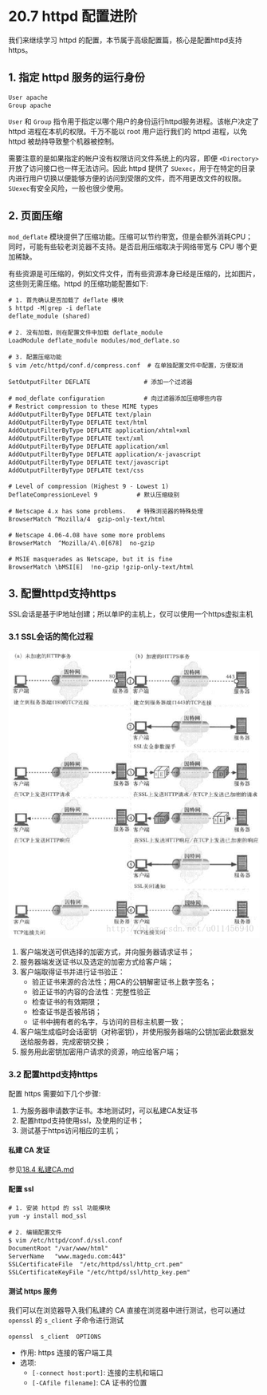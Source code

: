 # 20.7 httpd 配置进阶
我们来继续学习 httpd 的配置，本节属于高级配置篇，核心是配置httpd支持https。

## 1. 指定 httpd 服务的运行身份
```
User apache
Group apache
```
`User` 和 `Group` 指令用于指定以哪个用户的身份运行httpd服务进程。该帐户决定了 httpd 进程在本机的权限。千万不能以 root 用户运行我们的 httpd 进程，以免 httpd 被劫持导致整个机器被控制。

需要注意的是如果指定的帐户没有权限访问文件系统上的内容，即便 `<Directory>` 开放了访问接口也一样无法访问。因此 httpd 提供了 `SUexec`，用于在特定的目录内进行用户切换以便能够方便的访问到受限的文件，而不用更改文件的权限。`SUexec`有安全风险，一般也很少使用。

## 2. 页面压缩
`mod_deflate` 模块提供了压缩功能。压缩可以节约带宽，但是会额外消耗CPU；同时，可能有些较老浏览器不支持。是否启用压缩取决于网络带宽与 CPU 哪个更加稀缺。

有些资源是可压缩的，例如文件文件，而有些资源本身已经是压缩的，比如图片，这些则无需压缩。httpd 的压缩功能配置如下:

```
# 1. 首先确认是否加载了 deflate 模块
$ httpd -M|grep -i deflate  
deflate_module (shared)

# 2. 没有加载，则在配置文件中加载 deflate_module
LoadModule deflate_module modules/mod_deflate.so

# 3. 配置压缩功能
$ vim /etc/httpd/conf.d/compress.conf  # 在单独配置文件中配置，方便取消

SetOutputFilter DEFLATE               # 添加一个过滤器   

# mod_deflate configuration           # 向过滤器添加压缩哪些内容
# Restrict compression to these MIME types
AddOutputFilterByType DEFLATE text/plain
AddOutputFilterByType DEFLATE text/html
AddOutputFilterByType DEFLATE application/xhtml+xml
AddOutputFilterByType DEFLATE text/xml
AddOutputFilterByType DEFLATE application/xml
AddOutputFilterByType DEFLATE application/x-javascript
AddOutputFilterByType DEFLATE text/javascript
AddOutputFilterByType DEFLATE text/css

# Level of compression (Highest 9 - Lowest 1)
DeflateCompressionLevel 9           # 默认压缩级别

# Netscape 4.x has some problems.   # 特殊浏览器的特殊处理
BrowserMatch ^Mozilla/4  gzip-only-text/html

# Netscape 4.06-4.08 have some more problems
BrowserMatch  ^Mozilla/4\.0[678]  no-gzip

# MSIE masquerades as Netscape, but it is fine
BrowserMatch \bMSI[E]  !no-gzip !gzip-only-text/html
```

## 3. 配置httpd支持https
SSL会话是基于IP地址创建；所以单IP的主机上，仅可以使用一个https虚拟主机
### 3.1 SSL会话的简化过程
![https](../images/20/https.png)

1. 客户端发送可供选择的加密方式，并向服务器请求证书；
2. 服务器端发送证书以及选定的加密方式给客户端；
3. 客户端取得证书并进行证书验正：
    - 验正证书来源的合法性；用CA的公钥解密证书上数字签名；
    - 验正证书的内容的合法性：完整性验正
    - 检查证书的有效期限；
    - 检查证书是否被吊销；
    - 证书中拥有者的名字，与访问的目标主机要一致；
4. 客户端生成临时会话密钥（对称密钥），并使用服务器端的公钥加密此数据发送给服务器，完成密钥交换；
5. 服务用此密钥加密用户请求的资源，响应给客户端；

### 3.2 配置httpd支持https
配置 https 需要如下几个步骤:
1. 为服务器申请数字证书。本地测试时，可以私建CA发证书
2. 配置httpd支持使用ssl，及使用的证书；
3. 测试基于https访问相应的主机；

#### 私建 CA 发证
参见[18.4 私建CA.md](18-通信加密和解密技术/私建CA.md)

#### 配置 ssl
```
# 1. 安装 httpd 的 ssl 功能模块
yum -y install mod_ssl

# 2. 编辑配置文件
$ vim /etc/httpd/conf.d/ssl.conf  
DocumentRoot "/var/www/html"
ServerName   "www.magedu.com:443"
SSLCertificateFile  "/etc/httpd/ssl/http_crt.pem"
SSLCertificateKeyFile "/etc/httpd/ssl/http_key.pem"
```

#### 测试 https 服务
我们可以在浏览器导入我们私建的 CA 直接在浏览器中进行测试，也可以通过 `openssl` 的 `s_client` 子命令进行测试

`openssl  s_client  OPTIONS`
- 作用: https 连接的客户端工具
- 选项:
  - `[-connect host:port]`: 连接的主机和端口
  - `[-CAfile filename]`: CA 证书的位置
